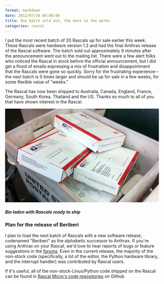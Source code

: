 ```yaml
---
format: markdown
date: 2012/07/26 00:00:00
title: One batch sold out, the next in the works
categories: rascal
---
```


I put the most recent batch of 20 Rascals up for sale earlier this week. These Rascals were hardware version 1.2 and had the final Anthrax release of the Rascal software. The batch sold out approximately 9 minutes after the announcement went out to the mailing list. There were a few alert folks who noticed the Rascal in stock before the official announcement, but I did get a flood of emails expressing a mix of frustration and disappointment that the Rascals were gone so quickly. Sorry for the frustrating experience-- the next batch is 5 times larger and should be up for sale in a few weeks, for some flexible value of "weeks."

The Rascal has now been shipped to Australia, Canada, England, France, Germany, South Korea, Thailand and the US. Thanks so much to all of you that have shown interest in the Rascal.

<img src="/img/bin-of-rascals-ready-to-ship-2012-07-26.jpg" width="820px">
<h5>Bin laden with Rascals ready to ship</h5>

### Plan for the release of Beriberi ###

I plan to load the next batch of Rascals with a new software release, codenamed "Beriberi" as the alphabetic successor to Anthrax. If you're using Anthrax on your Rascal, we'd love to hear reports of bugs or feature suggestions in the [forums][1]. Even in the current release, the majority of the non-stock code (specifically, a lot of the editor, the Python hardware library, and the interrupt handler) was contributed by Rascal users.

If it's useful, all of the non-stock-Linux/Python code shipped on the Rascal can be found in [Rascal Micro's code repositories][2] on Github.

[1]: /forum/
[2]: https://github.com/rascalmicro/